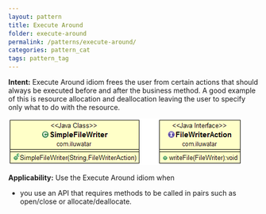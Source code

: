 ```yaml
---
layout: pattern
title: Execute Around
folder: execute-around
permalink: /patterns/execute-around/
categories: pattern_cat
tags: pattern_tag
---
```


**Intent:** Execute Around idiom frees the user from certain actions that
should always be executed before and after the business method. A good example
of this is resource allocation and deallocation leaving the user to specify
only what to do with the resource.

![alt text](./etc/execute-around.png "Execute Around")

**Applicability:** Use the Execute Around idiom when

* you use an API that requires methods to be called in pairs such as open/close or allocate/deallocate.
